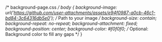 /* background-page.css */
body {
    background-image: url('https://github.com/user-attachments/assets/e94f0987-a0cb-46c1-bd84-3c64316db5e0'); /* Path to your image */
    background-size: contain;
    background-repeat: no-repeat;
    background-attachment: fixed;
    background-position: center;
    background-color: #f0f0f0; /* Optional: Background color to fill any gaps */
}
<head>
    <link rel="stylesheet" href="background-page.css">
</head>

